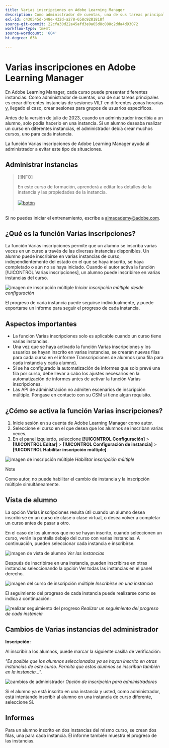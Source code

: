 ```yaml
---
title: Varias inscripciones en Adobe Learning Manager
description: Como administrador de cuentas, una de sus tareas principales es crear diferentes instancias de sesiones VILT en diferentes zonas horarias y, llegado el caso, crear sesiones para grupos de usuarios específicos.
exl-id: c430545d-b48e-432d-a278-658c9281818f
source-git-commit: 22cfa30d22a45afd3e0a65d8c088c2dda4d93072
workflow-type: tm+mt
source-wordcount: '604'
ht-degree: 63%

---
```


# Varias inscripciones en Adobe Learning Manager

En Adobe Learning Manager, cada curso puede presentar diferentes instancias. Como administrador de cuentas, una de sus tareas principales es crear diferentes instancias de sesiones VILT en diferentes zonas horarias y, llegado el caso, crear sesiones para grupos de usuarios específicos.

Antes de la versión de julio de 2023, cuando un administrador inscribía a un alumno, solo podía hacerlo en una instancia. Si un alumno deseaba realizar un curso en diferentes instancias, el administrador debía crear muchos cursos, uno para cada instancia.

La función Varias inscripciones de Adobe Learning Manager ayuda al administrador a evitar este tipo de situaciones.

## Administrar instancias

>[!INFO]
>
>En este curso de formación, aprenderá a editar los detalles de la instancia y las propiedades de la instancia.<br><br>[![botón](assets/launch-training-button.png)](https://content.adobelearningmanageracademy.com/app/learner?accountId=98632#/course/8318912)</br></br>

Si no puedes iniciar el entrenamiento, escribe a <almacademy@adobe.com>.

## ¿Qué es la función Varias inscripciones?

La función Varias inscripciones permite que un alumno se inscriba varias veces en un curso a través de las diversas instancias disponibles.  Un alumno puede inscribirse en varias instancias de curso, independientemente del estado en el que se haya inscrito, se haya completado o aún no se haya iniciado. Cuando el autor activa la función [!UICONTROL Varias inscripciones], un alumno puede inscribirse en varias instancias del curso.

![imagen de inscripción múltiple](assets/multi-enrollment-author.png)
*Iniciar inscripción múltiple desde configuración*

El progreso de cada instancia puede seguirse individualmente, y puede exportarse un informe para seguir el progreso de cada instancia.

## Aspectos importantes

* La función Varias inscripciones solo es aplicable cuando un curso tiene varias instancias.
* Una vez que se haya activado la función Varias inscripciones y los usuarios se hayan inscrito en varias instancias, se crearán nuevas filas para cada curso en el informe Transcripciones de alumnos (una fila para cada instancia y cada alumno).
* Si se ha configurado la automatización de informes que solo prevé una fila por curso, debe llevar a cabo los ajustes necesarios en la automatización de informes antes de activar la función Varias inscripciones.
* Las API de administración no admiten escenarios de inscripción múltiple. Póngase en contacto con su CSM si tiene algún requisito.

## ¿Cómo se activa la función Varias inscripciones?

1. Inicie sesión en su cuenta de Adobe Learning Manager como autor.
1. Seleccione el curso en el que desea que los alumnos se inscriban varias veces.
1. En el panel izquierdo, seleccione **[!UICONTROL Configuración]** > **[!UICONTROL Editar]** > **[!UICONTROL Configuración de instancia]** > **[!UICONTROL Habilitar inscripción múltiple]**.

![imagen de inscripción múltiple](assets/multi-enrollment-author.png)
*Habilitar inscripción múltiple*

>[!NOTE]
>
>Como autor, no puede habilitar el cambio de instancia y la inscripción múltiple simultáneamente.

## Vista de alumno

La opción Varias inscripciones resulta útil cuando un alumno desea inscribirse en un curso de clase o clase virtual, o desea volver a completar un curso antes de pasar a otro.

En el caso de los alumnos que no se hayan inscrito, cuando seleccionen un curso, verán la pantalla debajo del curso con varias instancias. A continuación, pueden seleccionar cada instancia e inscribirse.

![imagen de vista de alumno](assets/learner-view.png)
*Ver las instancias*

Después de inscribirse en una instancia, pueden inscribirse en otras instancias seleccionando la opción Ver todas las instancias en el panel derecho.

![imagen del curso de inscripción múltiple](assets/enroll-instance.png)
*Inscribirse en una instancia*

El seguimiento del progreso de cada instancia puede realizarse como se indica a continuación:

![realizar seguimiento del progreso](assets/check-progress.png)
*Realizar un seguimiento del progreso de cada instancia*

## Cambios de Varias instancias del administrador

**Inscripción:**

Al inscribir a los alumnos, puede marcar la siguiente casilla de verificación:

*&quot;Es posible que los alumnos seleccionados ya se hayan inscrito en otras instancias de este curso. Permita que estos alumnos se inscriban también en la instancia...&quot;*.

![cambios de administrador](assets/admin-changes.png)
*Opción de inscripción para administradores*

Si el alumno ya está inscrito en una instancia y usted, como administrador, está intentando inscribir al alumno en una instancia de curso diferente, seleccione Sí.

## Informes

Para un alumno inscrito en dos instancias del mismo curso, se crean dos filas, una para cada instancia. El informe también muestra el progreso de las instancias.
